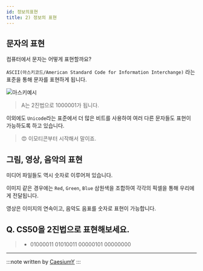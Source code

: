 ```yaml
---
id: 정보의표현
title: 2) 정보의 표현
---
```


## 문자의 표현

컴퓨터에서 문자는 어떻게 표현할까요?

`ASCII(아스키코드/American Standard Code for Information Interchange)` 라는 표준을 통해 문자를 표현하게 됩니다.

![아스키예시](https://cphinf.pstatic.net/mooc/20200607_151/159151581039966Tkp_PNG/mceclip0.png)

> A는 2진법으로 1000001가 됩니다.

이외에도 `Unicode`라는 표준에서 더 많은 비트를 사용하여 여러 다른 문자들도 표현이 가능하도록 하고 있습니다.

> 😍 이모티콘부터 시작해서 말이죠.

## 그림, 영상, 음악의 표현

미디어 파일들도 역시 숫자로 이루어져 있습니다.

이미지 같은 경우에는 `Red`, `Green`, `Blue` 삼원색을 조합하여 각각의 픽셀을 통해 우리에게 전달됩니다.

영상은 이미지의 연속이고, 음악도 음표를 숫자로 표현이 가능합니다.

## Q. CS50을 2진법으로 표현해보세요.

> - 01000011 01010011 00000101 00000000

---

:::note
written by [CaesiumY](https://github.com/CaesiumY)
:::
